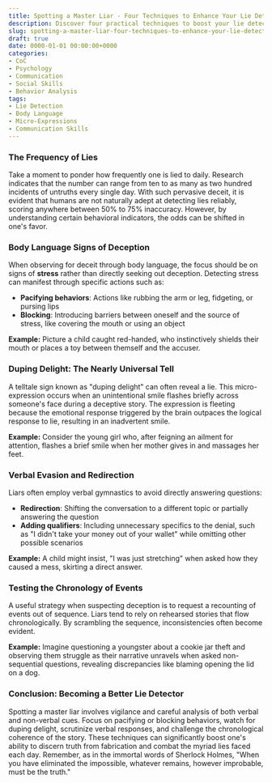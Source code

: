 ```yaml
---
title: Spotting a Master Liar - Four Techniques to Enhance Your Lie Detection Skills
description: Discover four practical techniques to boost your lie detection capabilities, helping you decode tells and uncover the truth.
slug: spotting-a-master-liar-four-techniques-to-enhance-your-lie-detection-skills
draft: true
date: 0000-01-01 00:00:00+0000
categories:
- CoC
- Psychology
- Communication
- Social Skills
- Behavior Analysis
tags:
- Lie Detection
- Body Language
- Micro-Expressions
- Communication Skills
---
```


### The Frequency of Lies

Take a moment to ponder how frequently one is lied to daily. Research indicates that the number can range from ten to as many as two hundred incidents of untruths every single day. With such pervasive deceit, it is evident that humans are not naturally adept at detecting lies reliably, scoring anywhere between 50% to 75% inaccuracy. However, by understanding certain behavioral indicators, the odds can be shifted in one's favor.

### Body Language Signs of Deception

When observing for deceit through body language, the focus should be on signs of **stress** rather than directly seeking out deception. Detecting stress can manifest through specific actions such as:

- **Pacifying behaviors**: Actions like rubbing the arm or leg, fidgeting, or pursing lips
- **Blocking**: Introducing barriers between oneself and the source of stress, like covering the mouth or using an object

**Example:** Picture a child caught red-handed, who instinctively shields their mouth or places a toy between themself and the accuser.

### Duping Delight: The Nearly Universal Tell

A telltale sign known as "duping delight" can often reveal a lie. This micro-expression occurs when an unintentional smile flashes briefly across someone's face during a deceptive story. The expression is fleeting because the emotional response triggered by the brain outpaces the logical response to lie, resulting in an inadvertent smile.

**Example:** Consider the young girl who, after feigning an ailment for attention, flashes a brief smile when her mother gives in and massages her feet.

### Verbal Evasion and Redirection

Liars often employ verbal gymnastics to avoid directly answering questions:

- **Redirection**: Shifting the conversation to a different topic or partially answering the question
- **Adding qualifiers**: Including unnecessary specifics to the denial, such as "I didn't take your money out of your wallet" while omitting other possible scenarios

**Example:** A child might insist, "I was just stretching" when asked how they caused a mess, skirting a direct answer.

### Testing the Chronology of Events

A useful strategy when suspecting deception is to request a recounting of events out of sequence. Liars tend to rely on rehearsed stories that flow chronologically. By scrambling the sequence, inconsistencies often become evident.

**Example:** Imagine questioning a youngster about a cookie jar theft and observing them struggle as their narrative unravels when asked non-sequential questions, revealing discrepancies like blaming opening the lid on a dog.

### Conclusion: Becoming a Better Lie Detector

Spotting a master liar involves vigilance and careful analysis of both verbal and non-verbal cues. Focus on pacifying or blocking behaviors, watch for duping delight, scrutinize verbal responses, and challenge the chronological coherence of the story. These techniques can significantly boost one's ability to discern truth from fabrication and combat the myriad lies faced each day. Remember, as in the immortal words of Sherlock Holmes, "When you have eliminated the impossible, whatever remains, however improbable, must be the truth."
